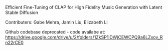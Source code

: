 Efficient Fine-Tuning of CLAP for High Fidelity Music Generation with Latent Stable Diffusion

Contributers: Gabe Mehra, Jamin Liu, Elizabeth Li

Github codebase deprecated - code availabe at: https://drive.google.com/drive/u/2/folders/1ZkSP1lDWjCEWCPQ9a6LZxov_Rn22rCE0

